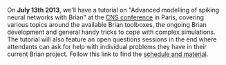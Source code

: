 <html><body><p>On <strong>July 13th 2013</strong>, we'll have a tutorial on "Advanced modelling of spiking neural networks with Brian" at the <a href="http://www.cnsorg.org/cns-2013-paris">CNS conference</a> in Paris, covering various topics around the available Brian toolboxes, the ongoing Brian development and general handy tricks to cope with complex simulations. The tutorial will also feature an open questions sessions in the end where attendants can ask for help with individual problems they have in their current Brian project. Follow this link to find the <a href="http://briansimulator.org/brian-tutorial-cns-2013">schedule and material</a>.</p></body></html>